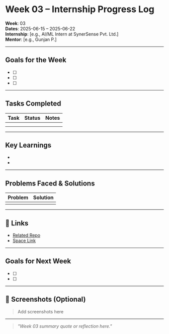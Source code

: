 #  Week 03 – Internship Progress Log

**Week**: 03  
**Dates**: 2025-06-15 – 2025-06-22  
**Internship**: [e.g., AI/ML Intern at SynerSense Pvt. Ltd.]  
**Mentor**: [e.g., Gunjan P.]

---

## Goals for the Week

- [ ] 
- [ ] 
- [ ] 

---

## Tasks Completed

| Task                              | Status  | Notes |
|-----------------------------------|---------|-------|
|                                   |         |       |
|                                   |         |       |

---

## Key Learnings

- 
- 

---

## Problems Faced & Solutions

| Problem      | Solution     |
|--------------|--------------|
|              |              |

---

## 📎 Links

- [Related Repo]()
- [Space Link]()

---

## Goals for Next Week

- [ ] 
- [ ] 

---

## 📸 Screenshots (Optional)

> Add screenshots here

---

> _"Week 03 summary quote or reflection here."_
